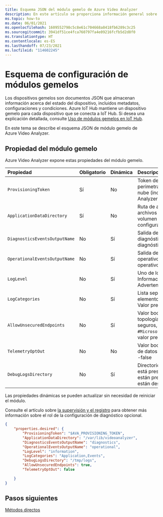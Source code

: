```yaml
---
title: Esquema JSON del módulo gemelo de Azure Video Analyzer
description: En este artículo se proporciona información general sobre un esquema JSON de módulo gemelo de Azure Video Analyzer.
ms.topic: how-to
ms.date: 06/01/2021
ms.openlocfilehash: 1609552798c5c8e61c704668a8418fb6289c3c25
ms.sourcegitcommit: 3941df51ce4fca760797fa4e09216fcfb5d2d8f0
ms.translationtype: HT
ms.contentlocale: es-ES
ms.lasthandoff: 07/23/2021
ms.locfileid: "114602245"
---
```

# <a name="module-twin-configuration-schema"></a>Esquema de configuración de módulos gemelos

Los dispositivos gemelos son documentos JSON que almacenan información acerca del estado del dispositivo, incluidos metadatos, configuraciones y condiciones. Azure IoT Hub mantiene un dispositivo gemelo para cada dispositivo que se conecta a IoT Hub. Si desea una explicación detallada, consulte [Uso de módulos gemelos en IoT Hub](../../iot-hub/iot-hub-devguide-module-twins.md).

En este tema se describe el esquema JSON de módulo gemelo de Azure Video Analyzer.

## <a name="module-twin-properties"></a>Propiedad del módulo gemelo

Azure Video Analyzer expone estas propiedades del módulo gemelo.

| Propiedad                    | Obligatorio | Dinámica | Descripción                                                  |
| :-------------------------- | :------- | :------ | :----------------------------------------------------------- |
| `ProvisioningToken`          | Sí      | No      | Token de autenticación para validar el módulo perimetral y aprovisionar los servicios en la nube (incluido el acceso a la cuenta de Video Analyzer) |
| `ApplicationDataDirectory`    | Sí      | No      | Ruta de acceso dentro del sistema de archivos del módulo que se asigna a un volumen montado para conservar la configuración.       |
| `DiagnosticsEventsOutputName` | No       | Sí     | Salida del centro para los eventos de diagnóstico. (Vacío significa que los diagnósticos no están publicados) |
| `OperationalEventsOutputName` | No       | Sí     | Salida del concentrador para eventos operativos. (Vacío significa que los eventos operativos no se publican) |
| `LogLevel`                    | No       | Sí     | Uno de los siguientes: · Detallado · Información (valor predeterminado) · Advertencia · Error · Ninguno |
| `LogCategories`               | No       | Sí     | Lista separada por comas de los siguientes elementos: Application, MediaPipeline, Events Valor predeterminado: Application, Events |
| `AllowUnsecuredEndpoints`     | No       | Sí     | Valor booleano para permitir la creación de topologías con puntos de conexión no seguros, como `#Microsoft.VideoAnalyzer.UnsecuredEndpoint`; valor predeterminado -true        |
| `TelemetryOptOut`             | No       | No     | Valor booleano para no participar en el envío de datos de telemetría; valor predeterminado -false       |
| `DebugLogsDirectory`          | No       | Sí     | Directorio para los registros de depuración. Si está presente, se generan registros. Si no están presentes, los registros de depuración están deshabilitados.       |

Las propiedades dinámicas se pueden actualizar sin necesidad de reiniciar el módulo. 

Consulte el artículo sobre [la supervisión y el registro](monitor-log-edge.md) para obtener más información sobre el rol de la configuración de diagnóstico opcional.

```json
{
    "properties.desired": {
        "ProvisioningToken": "$AVA_PROVISIONING_TOKEN",
        "ApplicationDataDirectory": "/var/lib/videoanalyzer",
        "DiagnosticsEventsOutputName": "diagnostics",
        "OperationalEventsOutputName": "operational",
        "LogLevel": "information",
        "LogCategories": "Application,Events",
        "DebugLogsDirectory": "/tmp/logs",
        "AllowUnsecuredEndpoints": true,
        "TelemetryOptOut": false    
     
    }
}
```

## <a name="next-steps"></a>Pasos siguientes

[Métodos directos](direct-methods.md)
